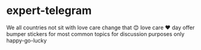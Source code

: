 # expert-telegram
We all countries not sit with love care change that 😊 love care ❤️ day offer bumper stickers for most common topics for discussion purposes only happy-go-lucky
